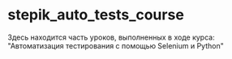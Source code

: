 # stepik_auto_tests_course
Здесь находится часть уроков, выполненных в ходе курса:
"Автоматизация тестирования с помощью Selenium и Python"

